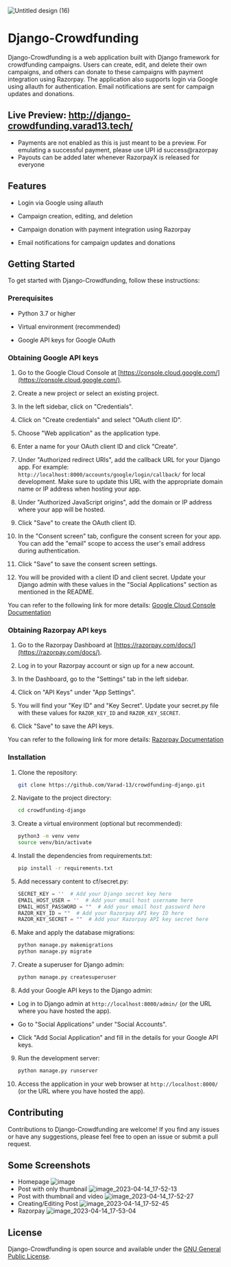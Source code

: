 
![Untitled design (16)](https://user-images.githubusercontent.com/88078870/232046983-46bb3c46-33a0-413a-98df-6a098c5fe5b5.png)

# Django-Crowdfunding

Django-Crowdfunding is a web application built with Django framework for crowdfunding campaigns. Users can create, edit, and delete their own campaigns, and others can donate to these campaigns with payment integration using Razorpay. The application also supports login via Google using allauth for authentication. Email notifications are sent for campaign updates and donations.

## Live Preview: http://django-crowdfunding.varad13.tech/
- Payments are not enabled as this is just meant to be a preview. For emulating a successful payment, please use UPI id success@razorpay
- Payouts can be added later whenever RazorpayX is released for everyone

## Features
- Login via Google using allauth

- Campaign creation, editing, and deletion

- Campaign donation with payment integration using Razorpay

- Email notifications for campaign updates and donations

## Getting Started
To get started with Django-Crowdfunding, follow these instructions:

### Prerequisites
- Python 3.7 or higher

- Virtual environment (recommended)

- Google API keys for Google OAuth

### Obtaining Google API keys

1. Go to the Google Cloud Console at [https://console.cloud.google.com/](https://console.cloud.google.com/).

2. Create a new project or select an existing project.

3. In the left sidebar, click on "Credentials".

4. Click on "Create credentials" and select "OAuth client ID".

5. Choose "Web application" as the application type.

6. Enter a name for your OAuth client ID and click "Create".

7. Under "Authorized redirect URIs", add the callback URL for your Django app. For example: `http://localhost:8000/accounts/google/login/callback/` for local development. Make sure to update this URL with the appropriate domain name or IP address when hosting your app.

8. Under "Authorized JavaScript origins", add the domain or IP address where your app will be hosted.

9. Click "Save" to create the OAuth client ID.

10. In the "Consent screen" tab, configure the consent screen for your app. You can add the "email" scope to access the user's email address during authentication.

11. Click "Save" to save the consent screen settings.

12. You will be provided with a client ID and client secret. Update your Django admin with these values in the "Social Applications" section as mentioned in the README.

You can refer to the following link for more details: [Google Cloud Console Documentation](https://cloud.google.com/docs/authentication/getting-started#creating_a_client_id_and_client_secret)

### Obtaining Razorpay API keys

1. Go to the Razorpay Dashboard at [https://razorpay.com/docs/](https://razorpay.com/docs/).

2. Log in to your Razorpay account or sign up for a new account.

3. In the Dashboard, go to the "Settings" tab in the left sidebar.

4. Click on "API Keys" under "App Settings".

5. You will find your "Key ID" and "Key Secret". Update your secret.py file with these values for `RAZOR_KEY_ID` and `RAZOR_KEY_SECRET`.

6. Click "Save" to save the API keys.

You can refer to the following link for more details: [Razorpay Documentation](https://razorpay.com/docs/)

### Installation

1. Clone the repository:
	```bash
	git clone https://github.com/Varad-13/crowdfunding-django.git
2. Navigate to the project directory:
	```bash
	cd crowdfunding-django
3. Create a virtual environment (optional but recommended):
	```bash
	python3 -m venv venv
	source venv/bin/activate
4. Install the dependencies from requirements.txt:
	```bash
	pip install -r requirements.txt
5. Add necessary content to cf/secret.py:
	```python
	SECRET_KEY = ''  # Add your Django secret key here
	EMAIL_HOST_USER = ''  # Add your email host username here
	EMAIL_HOST_PASSWORD = ""  # Add your email host password here
	RAZOR_KEY_ID = ""  # Add your Razorpay API key ID here
	RAZOR_KEY_SECRET = ""  # Add your Razorpay API key secret here
6. Make and apply the database migrations:
	```bash
	python manage.py makemigrations
	python manage.py migrate
7. Create a superuser for Django admin:
	```bash
	python manage.py createsuperuser
8. Add your Google API keys to the Django admin:

- Log in to Django admin at `http://localhost:8000/admin/` (or the URL where you have hosted the app).

- Go to "Social Applications" under "Social Accounts".

- Click "Add Social Application" and fill in the details for your Google API keys.

9. Run the development server:
	```bash
	python manage.py runserver
10. Access the application in your web browser at `http://localhost:8000/` (or the URL where you have hosted the app).

## Contributing
Contributions to Django-Crowdfunding are welcome! If you find any issues or have any suggestions, please feel free to open an issue or submit a pull request.

## Some Screenshots
- Homepage
![image](https://user-images.githubusercontent.com/88078870/232048262-3c517fec-259e-426b-b8a0-0e0c223766d4.png)
- Post with only thumbnail
![image_2023-04-14_17-52-13](https://user-images.githubusercontent.com/88078870/232047625-13799c52-9b9e-44f9-959b-4fee4612f050.png)
- Post with thumbnail and video
![image_2023-04-14_17-52-27](https://user-images.githubusercontent.com/88078870/232047678-2f280d2a-0ef2-44d4-8814-ae608cb72c50.png)
- Creating/Editing Post
![image_2023-04-14_17-52-45](https://user-images.githubusercontent.com/88078870/232047741-a88c4e95-f34c-4554-b5ed-ca86458aba76.png)
- Razorpay
![image_2023-04-14_17-53-04](https://user-images.githubusercontent.com/88078870/232047950-732fb717-066f-4ed8-9c07-5e9729541157.png)

## License
Django-Crowdfunding is open source and available under the [GNU General Public License](https://www.gnu.org/licenses/gpl-3.0.html).
